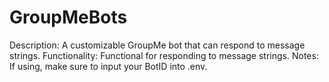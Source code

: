 # GroupMeBots

Description: A customizable GroupMe bot that can respond to message strings. 
Functionality: Functional for responding to message strings.
Notes: If using, make sure to input your BotID into .env.